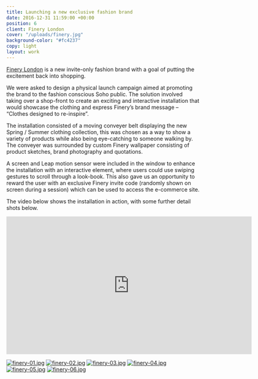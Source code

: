```yaml
---
title: Launching a new exclusive fashion brand
date: 2016-12-31 11:59:00 +00:00
position: 6
client: Finery London
cover: "/uploads/finery.jpg"
background-color: "#fc4237"
copy: light
layout: work
---
```


[Finery London](https://www.finerylondon.com/) is a new invite-only fashion brand with a goal of putting the excitement back into shopping.

We were asked to design a physical launch campaign aimed at promoting the brand to the fashion conscious Soho public. The solution involved taking over a shop-front to create an exciting and interactive installation that would showcase the clothing and express Finery’s brand message – “Clothes designed to re-inspire”.

The installation consisted of a moving conveyer belt displaying the new Spring / Summer clothing collection, this was chosen as a way to show a variety of products while also being eye-catching to someone walking by. The conveyer was surrounded by custom Finery wallpaper consisting of product sketches, brand photography and quotations.

A screen and Leap motion sensor were included in the window to enhance the installation with an interactive element, where users could use swiping gestures to scroll through a look-book. This also gave us an opportunity to reward the user with an exclusive Finery invite code (randomly shown on screen during a session) which can be used to access the e-commerce site.

The video below shows the installation in action, with some further detail shots below.


<iframe src="https://player.vimeo.com/video/197412516" width="640" height="360" frameborder="0" webkitallowfullscreen mozallowfullscreen allowfullscreen></iframe>


[![finery-01.jpg](/uploads/finery-01.jpg)](/uploads/finery-01.jpg)
[![finery-02.jpg](/uploads/finery-02.jpg)](/uploads/finery-02.jpg)
[![finery-03.jpg](/uploads/finery-03.jpg)](/uploads/finery-03.jpg)
[![finery-04.jpg](/uploads/finery-04.jpg)](/uploads/finery-04.jpg)
[![finery-05.jpg](/uploads/finery-05.jpg)](/uploads/finery-05.jpg)
[![finery-06.jpg](/uploads/finery-06.jpg)](/uploads/finery-06.jpg)
